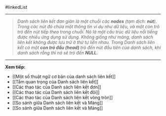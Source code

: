 #linkedList

---
> _Danh sách liên kết đơn giản là một chuỗi các **nodes** (tạm dịch: **nút**). Trong các nút đó chứa một thông tin ví dụ như dữ liệu, và một con trỏ trỏ đến nút tiếp theo trong chuỗi. Nó là một cấu trúc dữ liệu nổi tiếng được nhiều ứng dụng sử dụng. Không giống như mảng, danh sách liên kết_ _không được lưu trữ ở thứ tự liền nhau. Trong Danh sách liên kết có một **con trỏ đầu (head)** trỏ đến nút đầu tiên của danh sách, khi danh sách rỗng thì nó sẽ trỏ đến **NULL.**_

---
**Xem tiếp:**
- [[Một số thuật ngữ cơ bản của danh sách liên kết]]
- [[Tầm quan trọng của Danh sách liên kết]]
- [[Các thao tác của Danh sách liên kết đơn]]
- [[Các thao tác của Danh sách liên kết đôi]]
- [[Các thao tác của Danh sách liên kết vòng tròn]]
- [[So sánh giữa Danh sách liên kết và Mảng]]
- [[So sánh giữa Danh sách liên kết và Mảng]]
